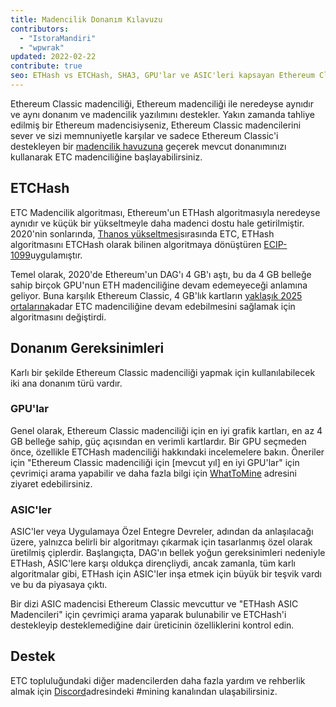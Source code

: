 ```yaml
---
title: Madencilik Donanım Kılavuzu
contributors:
  - "IstoraMandiri"
  - "wpwrak"
updated: 2022-02-22
contribute: true
seo: ETHash vs ETCHash, SHA3, GPU'lar ve ASIC'leri kapsayan Ethereum Classic Madenciliği için Donanım Gereksinimlerinin kısa bir açıklaması.
---
```


Ethereum Classic madenciliği, Ethereum madenciliği ile neredeyse aynıdır ve aynı donanım ve madencilik yazılımını destekler. Yakın zamanda tahliye edilmiş bir Ethereum madencisiyseniz, Ethereum Classic madencilerini sever ve sizi memnuniyetle karşılar ve sadece Ethereum Classic'i destekleyen bir [madencilik havuzuna](/mining/pools) geçerek mevcut donanımınızı kullanarak ETC madenciliğine başlayabilirsiniz.

## ETCHash

ETC Madencilik algoritması, Ethereum'un ETHash algoritmasıyla neredeyse aynıdır ve küçük bir yükseltmeyle daha madenci dostu hale getirilmiştir. 2020'nin sonlarında, [Thanos yükseltmesi](/blog/2020-11-27-thanos-hard-fork-upgrade)sırasında ETC, ETHash algoritmasını ETCHash olarak bilinen algoritmaya dönüştüren [ECIP-1099](https://ecips.ethereumclassic.org/ECIPs/ecip-1099)uygulamıştır.

Temel olarak, 2020'de Ethereum'un DAG'ı 4 GB'ı aştı, bu da 4 GB belleğe sahip birçok GPU'nun ETH madenciliğine devam edemeyeceği anlamına geliyor. Buna karşılık Ethereum Classic, 4 GB'lık kartların [yaklaşık 2025 ortalarına](https://minerstat.com/dag-size-calculator)kadar ETC madenciliğine devam edebilmesini sağlamak için algoritmasını değiştirdi.

## Donanım Gereksinimleri

Karlı bir şekilde Ethereum Classic madenciliği yapmak için kullanılabilecek iki ana donanım türü vardır.

### GPU'lar

Genel olarak, Ethereum Classic madenciliği için en iyi grafik kartları, en az 4 GB belleğe sahip, güç açısından en verimli kartlardır. Bir GPU seçmeden önce, özellikle ETCHash madenciliği hakkındaki incelemelere bakın. Öneriler için "Ethereum Classic madenciliği için [mevcut yıl] en iyi GPU'lar" için çevrimiçi arama yapabilir ve daha fazla bilgi için [WhatToMine](https://whattomine.com/coins?e4g=true) adresini ziyaret edebilirsiniz.

### ASIC'ler

ASIC'ler veya Uygulamaya Özel Entegre Devreler, adından da anlaşılacağı üzere, yalnızca belirli bir algoritmayı çıkarmak için tasarlanmış özel olarak üretilmiş çiplerdir. Başlangıçta, DAG'ın bellek yoğun gereksinimleri nedeniyle ETHash, ASIC'lere karşı oldukça dirençliydi, ancak zamanla, tüm karlı algoritmalar gibi, ETHash için ASIC'ler inşa etmek için büyük bir teşvik vardı ve bu da piyasaya çıktı.

Bir dizi ASIC madencisi Ethereum Classic mevcuttur ve "ETHash ASIC Madencileri" için çevrimiçi arama yaparak bulunabilir ve ETCHash'i destekleyip desteklemediğine dair üreticinin özelliklerini kontrol edin.

## Destek

ETC topluluğundaki diğer madencilerden daha fazla yardım ve rehberlik almak için [Discord](https://ethereumclassic.org/discord)adresindeki #mining kanalından ulaşabilirsiniz.
